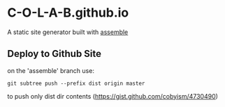 C-O-L-A-B.github.io
===================

A static site generator built with [assemble](http://assemble.io)

## Deploy to Github Site

on the 'assemble' branch use:

`git subtree push --prefix dist origin master`

to push only dist dir contents (https://gist.github.com/cobyism/4730490)